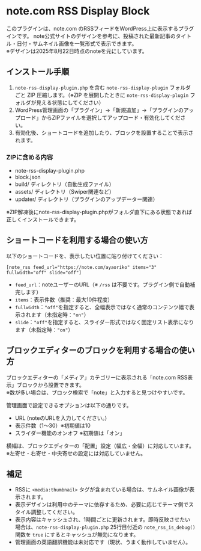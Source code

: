 # note.com RSS Display Block
このプラグインは、note.com のRSSフィードをWordPress上に表示するプラグインです。
note公式サイトのデザインを参考に、投稿された最新記事のタイトル・日付・サムネイル画像を一覧形式で表示できます。  
※デザインは2025年8月22日時点のnoteを元にしています。

## インストール手順

1. `note-rss-display-plugin.php` を含む `note-rss-display-plugin` フォルダごと ZIP 圧縮します。（※ZIP を展開したときに `note-rss-display-plugin` フォルダが見える状態にしてください）
2. WordPress管理画面の「プラグイン」→「新規追加」→「プラグインのアップロード」からZIPファイルを選択してアップロード・有効化してください。
3. 有効化後、ショートコードを追加したり、ブロックを設置することで表示されます。

### ZIPに含める内容

- note-rss-display-plugin.php
- block.json
- build/ ディレクトリ（自動生成ファイル）
- assets/ ディレクトリ（Swiper関連など）
- updater/ ディレクトリ（プラグインのアップデーター関連）

※ZIP解凍後にnote-rss-display-plugin.phpがフォルダ直下にある状態であれば正しくインストールできます。

## ショートコードを利用する場合の使い方

以下のショートコードを、表示したい位置に貼り付けてください：
```
[note_rss feed_url="https://note.com/ayaoriko" items="3" fullwidth="off" slide="off"]
```

- `feed_url`：noteユーザーのURL（※ `/rss` は不要です。プラグイン側で自動補完します）
- `items`：表示件数（推奨：最大10件程度）
- `fullwidth`：`"off"`を指定すると、全幅表示ではなく通常のコンテンツ幅で表示されます（未指定時：`"on"`）
- `slide`：`"off"`を指定すると、スライダー形式ではなく固定リスト表示になります（未指定時：`"on"`）

## ブロックエディターのブロックを利用する場合の使い方

ブロックエディターの「メディア」カテゴリーに表示される「note.com RSS表示」ブロックから設置できます。  
※数が多い場合は、ブロック検索で「note」と入力すると見つけやすいです。

管理画面で設定できるオプションは以下の通りです。

- URL (noteのURLを入力してください。)
- 表示件数（1〜30）※初期値は10
- スライダー機能のオンオフ  ※初期値は「オン」

横幅は、ブロックエディターの「配置」設定（幅広・全幅）に対応しています。  
※左寄せ・右寄せ・中央寄せの設定には対応していません。

## 補足

- RSSに `<media:thumbnail>` タグが含まれている場合は、サムネイル画像が表示されます。
- 表示デザインは利用中のテーマに依存するため、必要に応じてテーマ側でスタイル調整してください。
- 表示内容はキャッシュされ、1時間ごとに更新されます。即時反映させたい場合は、`note-rss-display-plugin.php` 25行目付近の `note_rss_is_debug()` 関数を `true` にするとキャッシュが無効になります。
- 管理画面の英語翻訳機能は未対応です（現状、うまく動作していません）。